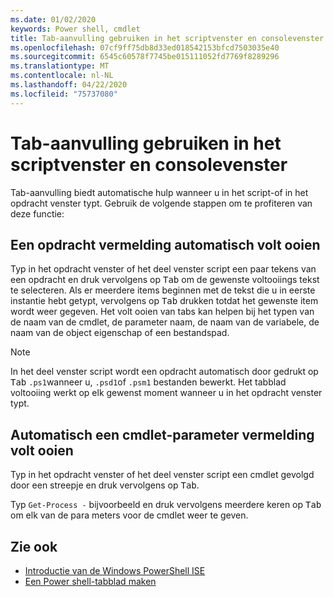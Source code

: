 ```yaml
---
ms.date: 01/02/2020
keywords: Power shell, cmdlet
title: Tab-aanvulling gebruiken in het scriptvenster en consolevenster
ms.openlocfilehash: 07cf9ff75db8d33ed018542153bfcd7503035e40
ms.sourcegitcommit: 6545c60578f7745be015111052fd7769f8289296
ms.translationtype: MT
ms.contentlocale: nl-NL
ms.lasthandoff: 04/22/2020
ms.locfileid: "75737080"
---
```

# <a name="how-to-use-tab-completion-in-the-script-pane-and-console-pane"></a>Tab-aanvulling gebruiken in het scriptvenster en consolevenster

Tab-aanvulling biedt automatische hulp wanneer u in het script-of in het opdracht venster typt. Gebruik de volgende stappen om te profiteren van deze functie:

## <a name="to-automatically-complete-a-command-entry"></a>Een opdracht vermelding automatisch volt ooien

Typ in het opdracht venster of het deel venster script een paar tekens van een opdracht en druk vervolgens op <kbd>Tab</kbd> om de gewenste voltooiings tekst te selecteren. Als er meerdere items beginnen met de tekst die u in eerste instantie hebt getypt, vervolgens op <kbd>Tab</kbd> drukken totdat het gewenste item wordt weer gegeven. Het volt ooien van tabs kan helpen bij het typen van de naam van de cmdlet, de parameter naam, de naam van de variabele, de naam van de object eigenschap of een bestandspad.

> [!NOTE]
> In het deel venster script wordt een opdracht automatisch door gedrukt op <kbd>Tab</kbd> `.ps1`wanneer u, `.psd1`of `.psm1` bestanden bewerkt. Het tabblad voltooiing werkt op elk gewenst moment wanneer u in het opdracht venster typt.

## <a name="to-automatically-complete-a-cmdlet-parameter-entry"></a>Automatisch een cmdlet-parameter vermelding volt ooien

Typ in het opdracht venster of het deel venster script een cmdlet gevolgd door een streepje en druk vervolgens op <kbd>Tab</kbd>.

Typ `Get-Process -` bijvoorbeeld en druk vervolgens meerdere keren op <kbd>Tab</kbd> om elk van de para meters voor de cmdlet weer te geven.

## <a name="see-also"></a>Zie ook

- [Introductie van de Windows PowerShell ISE](Introducing-the-Windows-PowerShell-ISE.md)
- [Een Power shell-tabblad maken](How-to-Create-a-PowerShell-Tab-in-Windows-PowerShell-ISE.md)
